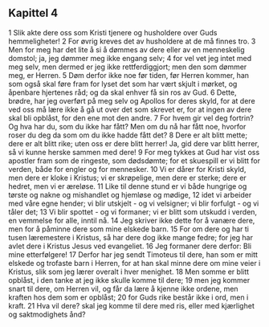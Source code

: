 ## Kapittel 4

1 Slik akte dere oss som Kristi tjenere og husholdere over Guds hemmeligheter!
2 For øvrig kreves det av husholdere at de må finnes tro.
3 Men for meg har det lite å si å dømmes av dere eller av en menneskelig domstol; ja, jeg dømmer meg ikke engang selv;
4 for vel vet jeg intet med meg selv, men dermed er jeg ikke rettferdiggjort; men den som dømmer meg, er Herren.
5 Døm derfor ikke noe før tiden, før Herren kommer, han som også skal føre fram for lyset det som har vært skjult i mørket, og åpenbare hjertenes råd; og da skal enhver få sin ros av Gud.
6 Dette, brødre, har jeg overført på meg selv og Apollos for deres skyld, for at dere ved oss må lære ikke å gå ut over det som skrevet er, for at ingen av dere skal bli opblåst, for den ene mot den andre.
7 For hvem gir vel deg fortrin? Og hva har du, som du ikke har fått? Men om du nå har fått noe, hvorfor roser du deg da som om du ikke hadde fått det?
8 Dere er alt blitt mette; dere er alt blitt rike; uten oss er dere blitt herrer! Ja, gid dere var blitt herrer, så vi kunne herske sammen med dere!
9 For meg tykkes at Gud har vist oss apostler fram som de ringeste, som dødsdømte; for et skuespill er vi blitt for verden, både for engler og for mennesker.
10 Vi er dårer for Kristi skyld, men dere er kloke i Kristus; vi er skrøpelige, men dere er sterke; dere er hedret, men vi er æreløse.
11 Like til denne stund er vi både hungrige og tørste og nakne og mishandlet og hjemløse og mødige,
12 idet vi arbeider med våre egne hender; vi blir utskjelt - og vi velsigner; vi blir forfulgt - og vi tåler det;
13 Vi blir spottet - og vi formaner; vi er blitt som utskudd i verden, en vemmelse for alle, inntil nå.
14 Jeg skriver ikke dette for å vanære dere, men for å påminne dere som mine elskede barn.
15 For om dere og har ti tusen læremestere i Kristus, så har dere dog ikke mange fedre; for jeg har avlet dere i Kristus Jesus ved evangeliet.
16 Jeg formaner dere derfor: Bli mine etterfølgere!
17 Derfor har jeg sendt Timoteus til dere, han som er mitt elskede og trofaste barn i Herren, for at han skal minne dere om mine veier i Kristus, slik som jeg lærer overalt i hver menighet.
18 Men somme er blitt opblåst, i den tanke at jeg ikke skulle komme til dere;
19 men jeg kommer snart til dere, om Herren vil, og får da lære å kjenne ikke ordene, men kraften hos dem som er opblåst;
20 for Guds rike består ikke i ord, men i kraft.
21 Hva vil dere? skal jeg komme til dere med ris, eller med kjærlighet og saktmodighets ånd?
